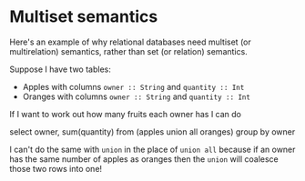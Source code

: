 # Multiset semantics

Here's an example of why relational databases need multiset (or
multirelation) semantics, rather than set (or relation) semantics.

Suppose I have two tables:

* Apples with columns `owner :: String` and `quantity :: Int`
* Oranges with columns `owner :: String` and `quantity :: Int`

If I want to work out how many fruits each owner has I can do

  select owner, sum(quantity) from (apples union all oranges) group by owner

I can't do the same with `union` in the place of `union all` because if an
owner has the same number of apples as oranges then the `union` will
coalesce those two rows into one!
